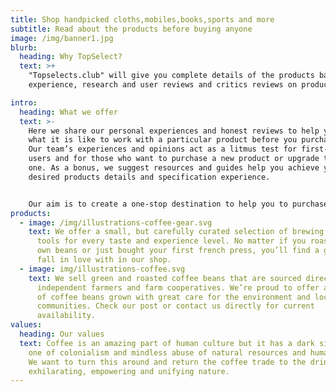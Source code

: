 ```yaml
---
title: Shop handpicked cloths,mobiles,books,sports and more
subtitle: Read about the products before buying anyone
image: /img/banner1.jpg
blurb:
  heading: Why TopSelect?
  text: >+
    "Topselects.club" will give you complete details of the products based
    experience, research and user reviews and critics reviews on products.

intro:
  heading: What we offer
  text: >-
    Here we share our personal experiences and honest reviews to help you sense
    what it is like to work with a particular product before you purchase one.
    Our team’s experiences and opinions act as a litmus test for first-time
    users and for those who want to purchase a new product or upgrade to a new
    one. As a bonus, we suggest resources and guides help you achieve your
    desired products details and specification experience.


    Our aim is to create a one-stop destination to help you to purchase/upgrade products with the best price in the market
products:
  - image: /img/illustrations-coffee-gear.svg
    text: We offer a small, but carefully curated selection of brewing gear and
      tools for every taste and experience level. No matter if you roast your
      own beans or just bought your first french press, you’ll find a gadget to
      fall in love with in our shop.
  - image: img/illustrations-coffee.svg
    text: We sell green and roasted coffee beans that are sourced directly from
      independent farmers and farm cooperatives. We’re proud to offer a variety
      of coffee beans grown with great care for the environment and local
      communities. Check our post or contact us directly for current
      availability.
values:
  heading: Our values
  text: Coffee is an amazing part of human culture but it has a dark side too –
    one of colonialism and mindless abuse of natural resources and human lives.
    We want to turn this around and return the coffee trade to the drink’s
    exhilarating, empowering and unifying nature.
---
```

